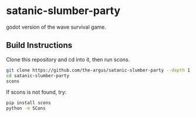 # satanic-slumber-party

godot version of the wave survival game.

## Build Instructions

Clone this repository and cd into it, then run scons.

```bash
git clone https://github.com/the-argus/satanic-slumber-party --depth 1 --recursive
cd satanic-slumber-party
scons
```

If scons is not found, try:

```bash
pip install scons
python -m SCons
```
